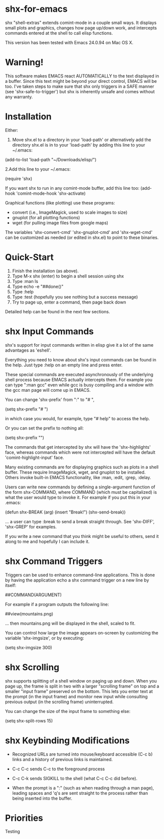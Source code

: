 shx-for-emacs
=============

shx &quot;shell-extras&quot; extends comint-mode in a couple small ways.
It displays small plots and graphics, changes how page up/down work,
and intercepts commands entered at the shell to call elisp functions.

This version has been tested with Emacs 24.0.94 on Mac OS X.

Warning!
========

This software makes EMACS react AUTOMATICALLY to the text displayed
in a buffer.  Since this text might be beyond your direct control,
EMACS will be too.  I've taken steps to make sure that shx only
triggers in a SAFE manner (see 'shx-safe-to-trigger') but shx is
inherently unsafe and comes without any warranty.


Installation
============

Either:

1. Move shx.el to a directory in your 'load-path' or alternatively
add the directory shx.el is in to your 'load-path' by adding this
line to your ~/.emacs:

 (add-to-list 'load-path "~/Downloads/elisp/")

2.Add this line to your ~/.emacs:

 (require 'shx)

If you want shx to run in any comint-mode buffer, add this line too:
 (add-hook 'comint-mode-hook 'shx-activate)

Graphical functions (like plotting) use these programs:

- convert (i.e., ImageMagick, used to scale images to size)
- gnuplot (for all plotting functions)
- wget    (for pulling image files from google maps)

The variables 'shx-convert-cmd' 'shx-gnuplot-cmd' and
'shx-wget-cmd' can be customized as needed (or edited in shx.el) to
point to these binaries.


Quick-Start
===========

1. Finish the installation (as above).
2. Type M-x shx (enter) to begin a shell session using shx
3. Type :man ls
4. Type echo -e "##done()"
5. Type :help
6. Type :test  (hopefully you see nothing but a success message)
7. Try to page up, enter a command, then page back down

Detailed help can be found in the next few sections.


shx Input Commands
==================

shx's support for input commands written in elisp give it a lot of
the same advantages as 'eshell'.

Everything you need to know about shx's input commands can be found
in the help.  Just type :help on an empty line and press enter.

These special commands are executed asynchronously of the
underlying shell process because EMACS actually intercepts them.
For example you can type ":man gcc" even while gcc is busy
compiling and a window with the gcc man page will come up in EMACS.

You can change 'shx-prefix' from ":" to "# ",

 (setq shx-prefix "# ")

in which case you would, for example, type "# help" to access the
help.

Or you can set the prefix to nothing all:

 (setq shx-prefix "")

The commands that get intercepted by shx will have the
'shx-highlights' face, whereas commands which were not intercepted
will have the default 'comint-highlight-input' face.

Many existing commands are for displaying graphics such as plots in
a shell buffer.  These require ImageMagick, wget, and gnuplot to be
installed.  Others invoke built-in EMACS functionality, like :man,
:edit, :grep, :delay.

Users can write new commands by defining a single-argument function
of the form shx-COMMAND, where COMMAND (which must be capitalized)
is what the user would type to invoke it.  For example if you put
this in your .emacs:

 (defun shx-BREAK (arg) (insert "Break!") (shx-send-break))

... a user can type :break to send a break straight through.  See
'shx-DIFF', 'shx-GREP' for examples.

If you write a new command that you think might be useful to
others, send it along to me and hopefully I can include it.


shx Command Triggers
====================

Triggers can be used to enhance command-line applications.  This is
done by having the application echo a shx command trigger on a new
line by itself:

 ##COMMAND(ARGUMENT)

For example if a program outputs the following line:

 ##view(mountains.png)

... then mountains.png will be displayed in the shell, scaled to fit.

You can control how large the image appears on-screen by customizing
the variable 'shx-imgsize', or by executing:

 (setq shx-imgsize 300)


shx Scrolling
=============

shx supports splitting of a shell window on paging up and down.
When you page up, the frame is split in two with a larger
"scrolling frame" on top and a smaller "input frame" preserved on
the bottom.  This lets you enter text at the prompt (in the input
frame) and monitor new input while consulting previous output (in
the scrolling frame) uninterrupted.

You can change the size of the input frame to something else:

 (setq shx-split-rows 15)


shx Keybinding Modifications
============================

- Recognized URLs are turned into mouse/keyboard accessible (C-c b)
  links and a history of previous links is maintained.

- C-c C-c sends C-c to the foreground process

- C-c C-k sends SIGKILL to the shell (what C-c C-c did before).

- When the prompt is a ":" (such as when reading through a man
  page), leading spaces and 'q's are sent straight to the process
  rather than being inserted into the buffer.


Priorities
==========

Testing
